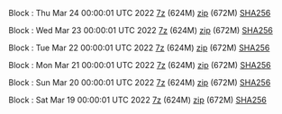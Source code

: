 Block : Thu Mar 24 00:00:01 UTC 2022 [7z](https://transfer.sh/o8rbkf/bootstrap.dat.20220324.7z) (624M) [zip](https://transfer.sh/fJurAs/bootstrap.dat.20220324.zip) (672M) [SHA256](https://transfer.sh/MBy8dV/sha256.txt)

Block : Wed Mar 23 00:00:01 UTC 2022 [7z](https://transfer.sh/lesMIU/bootstrap.dat.20220323.7z) (624M) [zip](https://transfer.sh/xivXxv/bootstrap.dat.20220323.zip) (672M) [SHA256](https://transfer.sh/6kJMvW/sha256.txt)

Block : Tue Mar 22 00:00:01 UTC 2022 [7z](https://transfer.sh/xdAieR/bootstrap.dat.20220322.7z) (624M) [zip](https://transfer.sh/gr7FjS/bootstrap.dat.20220322.zip) (672M) [SHA256](https://transfer.sh/FjGaPt/sha256.txt)

Block : Mon Mar 21 00:00:01 UTC 2022 [7z](https://transfer.sh/Kprsgl/bootstrap.dat.20220321.7z) (624M) [zip](https://transfer.sh/qzRkQb/bootstrap.dat.20220321.zip) (672M) [SHA256](https://transfer.sh/xRHa5V/sha256.txt)

Block : Sun Mar 20 00:00:01 UTC 2022 [7z](https://transfer.sh/7fMpNI/bootstrap.dat.20220320.7z) (624M) [zip](https://transfer.sh/jSGmTJ/bootstrap.dat.20220320.zip) (672M) [SHA256](https://transfer.sh/oL61MT/sha256.txt)

Block : Sat Mar 19 00:00:01 UTC 2022 [7z](https://transfer.sh/PeHlA3/bootstrap.dat.20220319.7z) (624M) [zip](https://transfer.sh/sxwQFc/bootstrap.dat.20220319.zip) (672M) [SHA256](https://transfer.sh/xEQNHq/sha256.txt)

